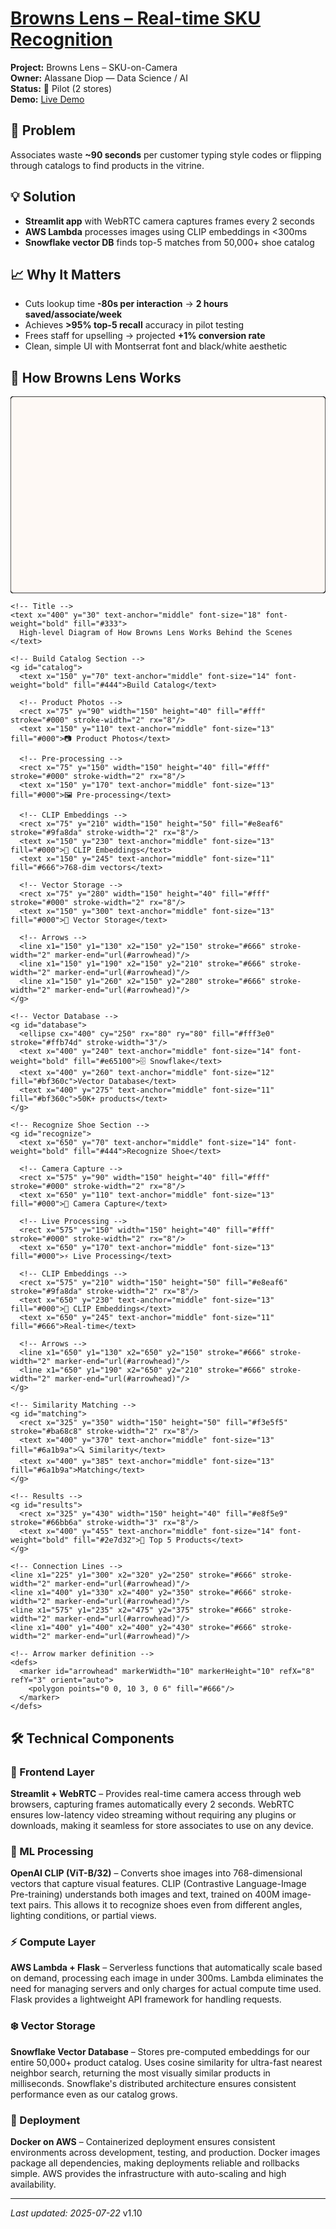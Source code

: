 # [Browns Lens – Real-time SKU Recognition](../)

<div class="project-header">
  <div class="project-meta">
    <div><strong>Project:</strong> Browns Lens – SKU-on-Camera</div>
    <div><strong>Owner:</strong> Alassane Diop — Data Science / AI</div>
    <div><strong>Status:</strong> 🧪 Pilot (2 stores)</div>
    <div><strong>Demo:</strong> <a href="https://browns-internal/browns-lens">Live Demo</a></div>
  </div>
</div>

<div class="two-column-layout">

<div class="column-left">

## 🎯 Problem
Associates waste **~90 seconds** per customer typing style codes or flipping through catalogs to find products in the vitrine.

## 💡 Solution  
- **Streamlit app** with WebRTC camera captures frames every 2 seconds
- **AWS Lambda** processes images using CLIP embeddings in <300ms
- **Snowflake vector DB** finds top-5 matches from 50,000+ shoe catalog

## 📈 Why It Matters
- Cuts lookup time **-80s per interaction** → **2 hours saved/associate/week**
- Achieves **>95% top-5 recall** accuracy in pilot testing
- Frees staff for upselling → projected **+1% conversion rate**
- Clean, simple UI with Montserrat font and black/white aesthetic

</div>

<div class="column-right">

## 🔧 How Browns Lens Works

<div class="architecture-diagram">
  <svg viewBox="0 0 800 500" style="width: 100%; max-width: 800px; margin: 0 auto; display: block;">
    <!-- Background -->
    <rect width="800" height="500" fill="#fef9f5" stroke="#000" stroke-width="2" rx="8"/>
    
    <!-- Title -->
    <text x="400" y="30" text-anchor="middle" font-size="18" font-weight="bold" fill="#333">
      High-level Diagram of How Browns Lens Works Behind the Scenes
    </text>
    
    <!-- Build Catalog Section -->
    <g id="catalog">
      <text x="150" y="70" text-anchor="middle" font-size="14" font-weight="bold" fill="#444">Build Catalog</text>
      
      <!-- Product Photos -->
      <rect x="75" y="90" width="150" height="40" fill="#fff" stroke="#000" stroke-width="2" rx="8"/>
      <text x="150" y="110" text-anchor="middle" font-size="13" fill="#000">📷 Product Photos</text>
      
      <!-- Pre-processing -->
      <rect x="75" y="150" width="150" height="40" fill="#fff" stroke="#000" stroke-width="2" rx="8"/>
      <text x="150" y="170" text-anchor="middle" font-size="13" fill="#000">🖼️ Pre-processing</text>
      
      <!-- CLIP Embeddings -->
      <rect x="75" y="210" width="150" height="50" fill="#e8eaf6" stroke="#9fa8da" stroke-width="2" rx="8"/>
      <text x="150" y="230" text-anchor="middle" font-size="13" fill="#000">🧠 CLIP Embeddings</text>
      <text x="150" y="245" text-anchor="middle" font-size="11" fill="#666">768-dim vectors</text>
      
      <!-- Vector Storage -->
      <rect x="75" y="280" width="150" height="40" fill="#fff" stroke="#000" stroke-width="2" rx="8"/>
      <text x="150" y="300" text-anchor="middle" font-size="13" fill="#000">💾 Vector Storage</text>
      
      <!-- Arrows -->
      <line x1="150" y1="130" x2="150" y2="150" stroke="#666" stroke-width="2" marker-end="url(#arrowhead)"/>
      <line x1="150" y1="190" x2="150" y2="210" stroke="#666" stroke-width="2" marker-end="url(#arrowhead)"/>
      <line x1="150" y1="260" x2="150" y2="280" stroke="#666" stroke-width="2" marker-end="url(#arrowhead)"/>
    </g>
    
    <!-- Vector Database -->
    <g id="database">
      <ellipse cx="400" cy="250" rx="80" ry="80" fill="#fff3e0" stroke="#ffb74d" stroke-width="3"/>
      <text x="400" y="240" text-anchor="middle" font-size="14" font-weight="bold" fill="#e65100">🗄️ Snowflake</text>
      <text x="400" y="260" text-anchor="middle" font-size="12" fill="#bf360c">Vector Database</text>
      <text x="400" y="275" text-anchor="middle" font-size="11" fill="#bf360c">50K+ products</text>
    </g>
    
    <!-- Recognize Shoe Section -->
    <g id="recognize">
      <text x="650" y="70" text-anchor="middle" font-size="14" font-weight="bold" fill="#444">Recognize Shoe</text>
      
      <!-- Camera Capture -->
      <rect x="575" y="90" width="150" height="40" fill="#fff" stroke="#000" stroke-width="2" rx="8"/>
      <text x="650" y="110" text-anchor="middle" font-size="13" fill="#000">📱 Camera Capture</text>
      
      <!-- Live Processing -->
      <rect x="575" y="150" width="150" height="40" fill="#fff" stroke="#000" stroke-width="2" rx="8"/>
      <text x="650" y="170" text-anchor="middle" font-size="13" fill="#000">⚡ Live Processing</text>
      
      <!-- CLIP Embeddings -->
      <rect x="575" y="210" width="150" height="50" fill="#e8eaf6" stroke="#9fa8da" stroke-width="2" rx="8"/>
      <text x="650" y="230" text-anchor="middle" font-size="13" fill="#000">🧠 CLIP Embeddings</text>
      <text x="650" y="245" text-anchor="middle" font-size="11" fill="#666">Real-time</text>
      
      <!-- Arrows -->
      <line x1="650" y1="130" x2="650" y2="150" stroke="#666" stroke-width="2" marker-end="url(#arrowhead)"/>
      <line x1="650" y1="190" x2="650" y2="210" stroke="#666" stroke-width="2" marker-end="url(#arrowhead)"/>
    </g>
    
    <!-- Similarity Matching -->
    <g id="matching">
      <rect x="325" y="350" width="150" height="50" fill="#f3e5f5" stroke="#ba68c8" stroke-width="2" rx="8"/>
      <text x="400" y="370" text-anchor="middle" font-size="13" fill="#6a1b9a">🔍 Similarity</text>
      <text x="400" y="385" text-anchor="middle" font-size="13" fill="#6a1b9a">Matching</text>
    </g>
    
    <!-- Results -->
    <g id="results">
      <rect x="325" y="430" width="150" height="40" fill="#e8f5e9" stroke="#66bb6a" stroke-width="3" rx="8"/>
      <text x="400" y="455" text-anchor="middle" font-size="14" font-weight="bold" fill="#2e7d32">👟 Top 5 Products</text>
    </g>
    
    <!-- Connection Lines -->
    <line x1="225" y1="300" x2="320" y2="250" stroke="#666" stroke-width="2" marker-end="url(#arrowhead)"/>
    <line x1="400" y1="330" x2="400" y2="350" stroke="#666" stroke-width="2" marker-end="url(#arrowhead)"/>
    <line x1="575" y1="235" x2="475" y2="375" stroke="#666" stroke-width="2" marker-end="url(#arrowhead)"/>
    <line x1="400" y1="400" x2="400" y2="430" stroke="#666" stroke-width="2" marker-end="url(#arrowhead)"/>
    
    <!-- Arrow marker definition -->
    <defs>
      <marker id="arrowhead" markerWidth="10" markerHeight="10" refX="8" refY="3" orient="auto">
        <polygon points="0 0, 10 3, 0 6" fill="#666"/>
      </marker>
    </defs>
  </svg>
</div>

</div>

</div>

## 🛠️ Technical Components

### 🎥 Frontend Layer
**Streamlit + WebRTC** – Provides real-time camera access through web browsers, capturing frames automatically every 2 seconds. WebRTC ensures low-latency video streaming without requiring any plugins or downloads, making it seamless for store associates to use on any device.

### 🧠 ML Processing  
**OpenAI CLIP (ViT-B/32)** – Converts shoe images into 768-dimensional vectors that capture visual features. CLIP (Contrastive Language-Image Pre-training) understands both images and text, trained on 400M image-text pairs. This allows it to recognize shoes even from different angles, lighting conditions, or partial views.

### ⚡ Compute Layer
**AWS Lambda + Flask** – Serverless functions that automatically scale based on demand, processing each image in under 300ms. Lambda eliminates the need for managing servers and only charges for actual compute time used. Flask provides a lightweight API framework for handling requests.

### ❄️ Vector Storage
**Snowflake Vector Database** – Stores pre-computed embeddings for our entire 50,000+ product catalog. Uses cosine similarity for ultra-fast nearest neighbor search, returning the most visually similar products in milliseconds. Snowflake's distributed architecture ensures consistent performance even as our catalog grows.

### 🐳 Deployment
**Docker on AWS** – Containerized deployment ensures consistent environments across development, testing, and production. Docker images package all dependencies, making deployments reliable and rollbacks simple. AWS provides the infrastructure with auto-scaling and high availability.

---

*Last updated: 2025-07-22* v1.10